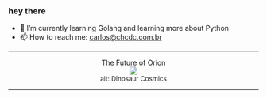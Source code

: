 ### hey there 

- :seedling: I’m currently learning Golang and learning more about Python
- :mailbox: How to reach me: carlos@chcdc.com.br


---


<!-- xkcd -->
<p align="center">The Future of Orion</br><img src=https://imgs.xkcd.com/comics/the_future_of_orion.png></br><font size =2>alt: Dinosaur Cosmics</br></font></p></table></p> 


<!-- xkcd -->
---
